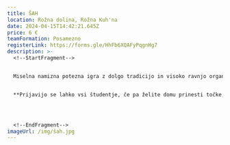 ```yaml
---
title: ŠAH
location: Rožna dolina, Rožna Kuh'na
date: 2024-04-15T14:42:21.645Z
price: 6 €
teamFormation: Posamezno
registerLink: https://forms.gle/HhFb6XQAFyPqgnHg7
description: >-
  <!--StartFragment-->


  Miselna namizna potezna igra z dolgo tradicijo in visoko ravnjo organiziranosti po celem svetu bo tudi letos na Majskih igrah ponovno ponudila priložnost, da se izkažete. Vsak igralec ima na začetku 16 figur razporejenih po določenem vrstnem redu, zrcalno nasproti. Prvi na potezi ima bele in drugi črne figure. Cilj igre je matirati nasprotnega kralja. Tekmovalo se bo v mešani kategoriji, kar pomeni, da bo skupno tekmovanje za moške in ženske.


  **Prijavijo se lahko vsi študentje, če pa želite domu prinesti točke, morate biti stanovalec študentskega doma. 1. mesto prinese domu 8 točk, 2. mesto 6 točk in 3. mesto 4 točke.**




  <!--EndFragment-->
imageUrl: /img/šah.jpg
---
```

